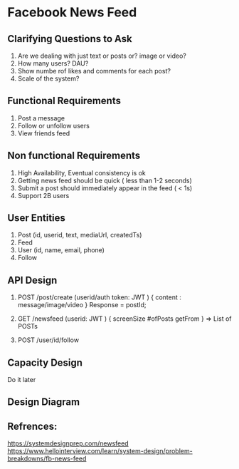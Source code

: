 # Facebook News Feed

## Clarifying Questions to Ask

1. Are we dealing with just text or posts or? image or video?
2. How many users?  DAU?
3. Show numbe rof likes and comments for each post?
4. Scale of the system?



## Functional Requirements

1. Post a message
2. Follow or unfollow users
3. View friends feed

## Non functional Requirements

1. High Availability, Eventual consistency is ok 
2. Getting news feed should be quick ( less than  1-2 seconds)
3. Submit a post should immediately appear in the feed ( < 1s)
4. Support 2B users


## User Entities

1. Post (id, userid, text, mediaUrl, createdTs)
2. Feed
3. User (id, name, email, phone)
4. Follow

## API Design

1. POST /post/create  (userid/auth token: JWT )
{
    content : message/image/video
}
Response = postId;

2. GET /newsfeed  (userid: JWT ) 
{
    screenSize
    #ofPosts
    getFrom
}
=> List of POSTs

3. POST  /user/id/follow


## Capacity Design

Do it later


## Design Diagram

    








## Refrences:
https://systemdesignprep.com/newsfeed
https://www.hellointerview.com/learn/system-design/problem-breakdowns/fb-news-feed
